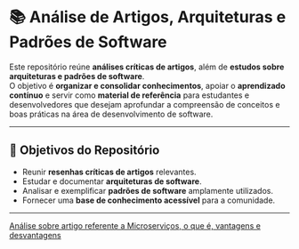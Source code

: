# 📚 Análise de Artigos, Arquiteturas e Padrões de Software  

Este repositório reúne **análises críticas de artigos**, além de **estudos sobre arquiteturas e padrões de software**.  
O objetivo é **organizar e consolidar conhecimentos**, apoiar o **aprendizado contínuo** e servir como **material de referência** para estudantes e desenvolvedores que desejam aprofundar a compreensão de conceitos e boas práticas na área de desenvolvimento de software.  

---

## 🔎 Objetivos do Repositório  
- Reunir **resenhas críticas de artigos** relevantes.  
- Estudar e documentar **arquiteturas de software**.  
- Analisar e exemplificar **padrões de software** amplamente utilizados.  
- Fornecer uma **base de conhecimento acessível** para a comunidade.  

---

[Análise sobre artigo referente a Microserviços, o que é, vantagens e desvantagens](Resenha_Microservices_.pdf)
 
